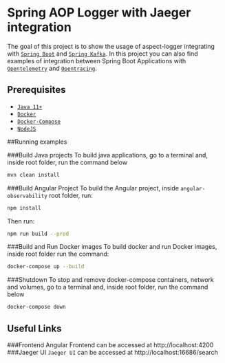 # Spring AOP Logger with Jaeger integration
The goal of this project is to show the usage of aspect-logger integrating with [`Spring Boot`](https://docs.spring.io/spring-boot/docs/2.5.0/reference/htmlsingle/) and [`Spring Kafka`](https://docs.spring.io/spring-kafka/reference/html/).
In this project you can also find examples of integration between Spring Boot Applications with [`Opentelemetry`](https://opentelemetry.io/) and [`Opentracing`](https://opentracing.io/).

## Prerequisites

- [`Java 11+`](https://www.oracle.com/java/technologies/javase-jdk11-downloads.html)
- [`Docker`](https://www.docker.com/)
- [`Docker-Compose`](https://docs.docker.com/compose/install/)
- [`NodeJS`](https://nodejs.org/en/)

##Running examples

###Build Java projects
To build java applications, go to a terminal and, inside root folder, run the command below
```sh
mvn clean install
```
###Build Angular Project
To build the Angular project, inside `angular-observability` root folder, run:
```sh
npm install
```
Then run:
```sh
npm run build --prod
```

###Build and Run Docker images
To build docker and run Docker images, inside root folder run the command:
```sh
docker-compose up --build
```

###Shutdown
To stop and remove docker-compose containers, network and volumes, go to a terminal and, inside root folder, run the command below
```sh
docker-compose down
```

## Useful Links
###Frontend Angular
  Frontend can be accessed at http://localhost:4200
###Jaeger UI
  `Jaeger UI` can be accessed at http://localhost:16686/search